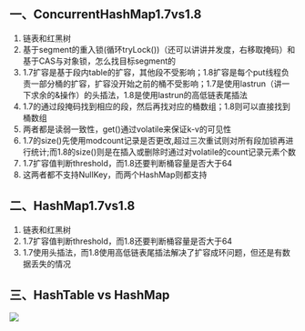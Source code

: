 ## 一、ConcurrentHashMap1.7vs1.8

1. 链表和红黑树
2. 基于segment的重入锁(循环tryLock())（还可以讲讲并发度，右移取掩码）和基于CAS与对象锁，怎么找目标segment的
3. 1.7扩容是基于段内table的扩容，其他段不受影响；1.8扩容是每个put线程负责一部分桶的扩容，扩容没开始之前的桶不受影响；1.7是使用lastrun（讲一下求余的&操作）的头插法，1.8是使用lastrun的高低链表尾插法
4. 1.7的通过段掩码找到相应的段，然后再找对应的桶数组；1.8则可以直接找到桶数组
5. 两者都是读弱一致性，get()通过volatile来保证k-v的可见性
6. 1.7的size()先使用modcount记录是否更改,超过三次重试则对所有段加锁再进行统计;而1.8的size()则是在插入或删除时通过对volatile的count记录元素个数
7. 1.7扩容值判断threshold，而1.8还要判断桶容量是否大于64
8. 这两者都不支持NullKey，而两个HashMap则都支持

## 二、HashMap1.7vs1.8

1. 链表和红黑树
2. 1.7扩容值判断threshold，而1.8还要判断桶容量是否大于64
3. 1.7使用头插法，而1.8使用高低链表尾插法解决了扩容成环问题，但还是有数据丢失的情况

## 三、HashTable vs HashMap

![](E:\Typora\MyNote\resources\Java\集合类\Map\hashtable和hashmap.png)